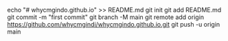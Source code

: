 echo "# whycmgindo.github.io" >> README.md
git init
git add README.md
git commit -m "first commit"
git branch -M main
git remote add origin https://github.com/whycmgindi/whycmgindo.github.io.git
git push -u origin main

